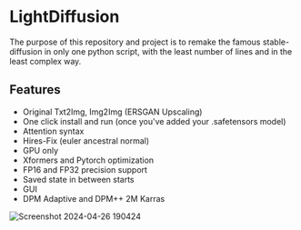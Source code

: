 # LightDiffusion

The purpose of this repository and project is to remake the famous stable-diffusion in only one python script, with the least number of lines and in the least complex way.

## Features
- Original Txt2Img, Img2Img (ERSGAN Upscaling)
- One click install and run (once you've added your .safetensors model)
- Attention syntax
- Hires-Fix (euler ancestral normal)
- GPU only
- Xformers and Pytorch optimization
- FP16 and FP32 precision support
- Saved state in between starts
- GUI
- DPM Adaptive and DPM++ 2M Karras

![Screenshot 2024-04-26 190424](https://github.com/Aatrick/Aatricks1111/assets/113598245/c127a5c5-1662-485f-b73d-fb1be75538b1)
